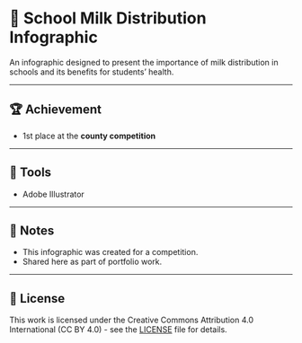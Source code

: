 # 🥛 School Milk Distribution Infographic

An infographic designed to present the importance of milk distribution in schools and its benefits for students’ health.  

---

## 🏆 Achievement
- 1st place at the **county competition**

---

## 🎨 Tools
- Adobe Illustrator

---

## 📝 Notes
- This infographic was created for a competition.  
- Shared here as part of portfolio work.  

---

## 📄 License
This work is licensed under the Creative Commons Attribution 4.0 International (CC BY 4.0) - see the [LICENSE](../LICENSE) file for details.
